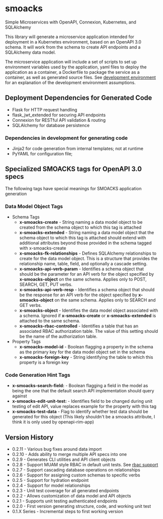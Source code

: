 # smoacks
Simple Microservices with OpenAPI, Connexion, Kubernetes, and SQLAlchemy

This library will generate a microservice application intended for deployment
in a Kubernetes environment, based on an OpenAPI 3.0 schema. It will work
from the schema to create API endpoints and a SQLAlchemy data model.

The microservice application will include a set of scripts to set up
environment variables used by the application, yaml files to deploy the
application as a container, a Dockerfile to package the service as a container,
as well as generated source files. See [development environment](https://github.com/Wittle-South-LLC/smoacks/blob/master/DEV_ENVIRONMENT.md)
for an explanation of the development environment assumptions.

## Deployment Dependencies for Generated Code

- Flask for HTTP request handling
- flask_jwt_extended for securing API endpoints
- Connexion for RESTful API validation & routing
- SQLAlchemy for database persistence

### Dependencies in development for generating code
- Jinja2 for code generation from internal templates; not at runtime
- PyYAML for configuration file; 

## Specialized SMOACKS tags for OpenAPI 3.0 specs

The following tags have special meanings for SMOACKS application generation

### Data Model Object Tags
- Schema Tags
    - **x-smoacks-create** - String naming a data model object to be created from
      the schema object to which this tag is attached
    - **x-smoacks-extended** - String naming a data model object that the schema
      object to which this tag is attached should extend with additional attributes
      beyond those provided in the schema tagged with x-smoacks-create
    - **x-smoacks-fk-relationships** - Defines SQLAlchemy relationships to create
      for the data model object. This is a structure that provides the relationship
      name, table, field, and optionally a cascade setting.
    - **x-smoacks-api-verb-param** - Identifies a schema object that should be the
      parameter for an API verb for the object specified by **x-smoacks-object**
      on the same schema. Applies only to POST, SEARCH, GET, PUT verbs.
    - **x-smoacks-api-verb-resp** - Identifies a schema object that should be the
      response for an API verb for the object specified by **x-smoacks-object**
      on the same schema. Applies only to SEARCH and GET verbs.
    - **x-smoacks-object** - Identifies the data model object associated with a
      schema. Ignored if **x-smoacks-create** or **x-smoacks-extended** is attached
      to the same schema. 
    - **x-smoacks-rbac-controlled** - Identifies a table that has an associated
      RBAC authorization table. The value of this setting should be the name of the
      authorization table.
- Property Tags
    - **x-smoacks-model-id** - Boolean flagging a property in the schema as the
      primary key for the data model object set in the schema
    - **x-smoacks-foreign-key** - String identifying the table to which this
      property is a foreign key

### Code Generation Hint Tags
- **x-smoacks-search-field:** - Boolean flagging a field in the model as being
  the one that the default search API implementation should query against 
- **x-smoacks-edit-unit-test:** - Identifies field to be changed during unit
  testing of edit API, value replaces example for the property with this tag
- **x-smoacks-test-data** - Flag to identify whether test data should be
  generated for this object (This likely shouldn't be a smoacks attribute,
  I think it is only used by openapi-rim-app)

Version History
---------------

* 0.2.11 - Various bug fixes around data import
* 0.2.10 - Adds ability to merge multiple API specs into one
* 0.2.9  - Generates CLI utilities and API client objects
* 0.2.8  - Support MUAM style RBAC in default unit tests. See [rbac support](https://github.com/Wittle-South-LLC/smoacks/blob/master/RBAC_SUPPORT.md)
* 0.2.7  - Support cascading database operations on relationships
* 0.2.6  - Support for assigning custom schemas to specific verbs
* 0.2.5  - Support for hydration endpoint
* 0.2.4  - Support for model relationships
* 0.2.3  - Unit test coverage for all generated endpoints
* 0.2.2  - Allows customization of data model and API objects
* 0.2.1  - Supports unit testing authenticated endpoints
* 0.2.0  - First version generating structure, code, and working unit test
* 0.1.X Series - Incremental steps to first working version

